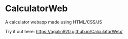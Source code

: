 # CalculatorWeb
A calculator webapp made using HTML/CSS/JS

Try it out here: https://agalin920.github.io/CalculatorWeb/
